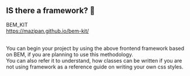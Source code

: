 ## IS there a framework? 🤫
BEM_KIT<br/>
https://mazipan.github.io/bem-kit/<br/><br/>

You can begin your project by using the above frontend framework based on BEM, if you are planning to use this methodology.<br/>
You can also refer it to understand, how classes can be written if you are not using framework as a reference guide on writing your own css styles.
